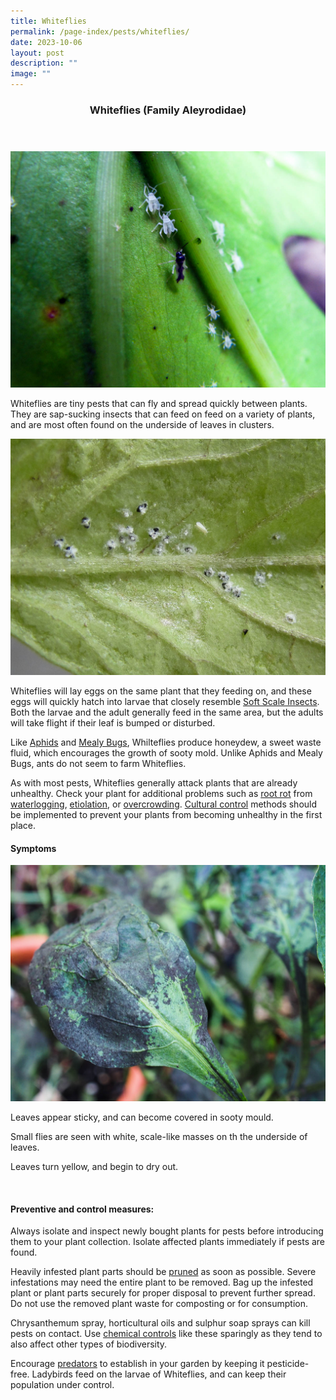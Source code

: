 ```yaml
---
title: Whiteflies
permalink: /page-index/pests/whiteflies/
date: 2023-10-06
layout: post
description: ""
image: ""
---
```

<section>
<header>
	<h3>Whiteflies (Family Aleyrodidae)</h3>
</header>
</section>
<section>
<img title="Whiteflies on the underside of a leaf. Photo by Victoria Lim." src="/images/Biodiversity/white%20flies%20(4)victorialim.jpg">
	<p>Whiteflies are tiny pests that can fly and spread quickly between plants. They are sap-sucking insects that can feed on feed on a variety of plants, and are most often found on the underside of leaves in clusters.</p>
	<img title="Whitefly adult surrounded by egg and pupae clusters. Photo by Victoria Lim." src="/images/Biodiversity/white%20flies%20and%20eggs%20on%20tomato%20plant%20(2)victorialim.jpg">
	<p>Whiteflies will lay eggs on the same plant that they feeding on, and these eggs will quickly hatch into larvae that closely resemble <a href="/page-index/pests/scale-insects/">Soft Scale Insects</a>. Both the larvae and the adult generally feed in the same area, but the adults will take flight if their leaf is bumped or disturbed.
	</p><p>Like <a href="/page-index/pests/aphids/">Aphids</a> and <a href="/page-index/pests/mealy-bugs/">Mealy Bugs</a>, Whilteflies produce honeydew, a sweet waste fluid, which encourages the growth of sooty mold. Unlike Aphids and Mealy Bugs, ants do not seem to farm Whiteflies.</p>
	<p> As with most pests, Whiteflies generally attack plants that are already unhealthy. Check your plant for additional problems such as <a href="/page-index/plant-problems/root-rot/">root rot</a> from <a href="/page-index/plant-problems/waterlogging/">waterlogging</a>, <a href="/page-index/plant-problems/etiolation/">etiolation</a>, or <a href="/page-index/horticulture-techniques/plant-spacing/">overcrowding</a>.  <a href="/page-index/horticulture-techniques/pest-control/#cultural_control"> Cultural control</a> methods should be implemented to prevent your plants from becoming unhealthy in the first place. </p>
	<section>
	<h4>Symptoms</h4>
	<img title="Sooty mould on a leaf. Photo by Jacqueline Chua." src="/images/Plant%20problems/SootyMold_JacChua.jpg">
			<p>Leaves appear sticky, and can become covered in sooty mould.</p>
		<p>Small flies are seen with white, scale-like masses on th the underside of leaves.</p>
		<p>Leaves turn yellow, and begin to dry out.</p>
	<br>
</section>
<section>
	<h4>Preventive and control measures:</h4>
	<p>Always isolate and inspect newly bought plants for pests before introducing them to your plant collection. Isolate affected plants immediately if pests are found.</p>
	<p>Heavily infested plant parts should be <a href="/page-index/horticulture-techniques/pruning/">pruned</a> as soon as possible. Severe infestations may need the entire plant to be removed. Bag up the infested plant or plant parts securely for proper disposal to prevent further spread. Do not use the removed plant waste for composting or for consumption.</p>
	<p>Chrysanthemum spray, horticultural oils and sulphur soap sprays can kill  pests on contact. Use <a href="/page-index/horticulture-techniques/pest-control/#chemical_control">chemical controls</a> like these sparingly as they tend to also affect other types of biodiversity.</p>
	<p>Encourage <a href="/page-index/biodiversity/predators/">predators</a> to establish in your garden by keeping it pesticide-free. Ladybirds feed on the larvae of Whiteflies, and can keep their population under control.</p>  
	<br>
</section></section>